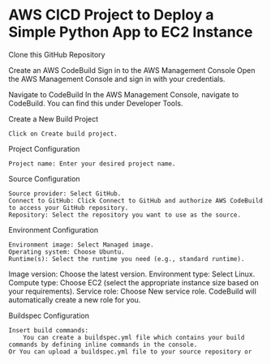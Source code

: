 # AWS CICD Project to Deploy a Simple Python App to EC2 Instance

Clone this GitHub Repository

Create an AWS CodeBuild
Sign in to the AWS Management Console
Open the AWS Management Console and sign in with your credentials.

Navigate to CodeBuild
In the AWS Management Console, navigate to CodeBuild. You can find this under Developer Tools.

Create a New Build Project

    Click on Create build project.

Project Configuration

    Project name: Enter your desired project name.

Source Configuration

    Source provider: Select GitHub.
    Connect to GitHub: Click Connect to GitHub and authorize AWS CodeBuild to access your GitHub repository.
    Repository: Select the repository you want to use as the source.

Environment Configuration

    Environment image: Select Managed image.
    Operating system: Choose Ubuntu.
    Runtime(s): Select the runtime you need (e.g., standard runtime).
Image version: Choose the latest version.
Environment type: Select Linux.
Compute type: Choose EC2 (select the appropriate instance size based on your requirements).
Service role: Choose New service role. CodeBuild will automatically create a new role for you.

Buildspec Configuration

    Insert build commands:
        You can create a buildspec.yml file which contains your build commands by defining inline commands in the console.
    Or You can upload a buildspec.yml file to your source repository or 

